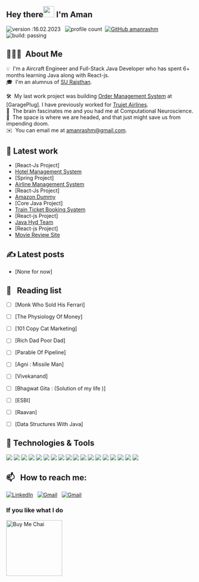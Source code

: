 ## Hey there<img src="https://raw.githubusercontent.com/MartinHeinz/MartinHeinz/master/wave.gif" width="30px"> I'm Aman
![version :16.02.2023](https://img.shields.io/badge/version-30.01.2023-informational) &nbsp;
![profile count](https://komarev.com/ghpvc/?username=amanrashm&color=red)&nbsp;
[![GitHub amanrashm ](https://img.shields.io/github/followers/amanrashm?label=follow&style=social)](https://github.com/amanrashm)&nbsp;
![build: passing](https://img.shields.io/badge/build-passing-success)


## 👨🏻‍💻 &nbsp;About Me

💡 &nbsp;I'm a Aircraft Engineer and Full-Stack Java Developer who has spent 6+ months learning Java along with React-js.\
🎓 &nbsp;I'm an alumnus of [SU Rajsthan](https://singhaniauniversity.co.in/).

🛠 &nbsp;My last work project was building [Order Management System](https://github.com/aman0990/oracledb) at [GaragePlug]. I have previously worked for [Trujet Airlines](https://www.trujet.com/#/home). \
🌱 &nbsp;The brain fascinates me and you had me at Computational Neuroscience.\
🌱 &nbsp;The space is where we are headed, and that just might save us from impending doom.\
✉️ &nbsp;You can email me at amanrashm@gmail.com.

## 🔧 Latest work
- [React-Js Project]
- [Hotel Management System](https://github.com/aman0990/HotelBooking)
- [Spring Project]
- [Airline Management System](https://github.com/aman0990/RajAirlines/tree/master/airline-ticket-spring-boot-project-master)
- [React-Js Project]
- [Amazon Dummy](https://github.com/amanrashm/Amazon)
- [Core Java Project]
- [Train Ticket Booking Syatem](https://github.com/aman0990/TrainTicketBookingSystem)
- [React-js Project]
- [Java Hyd Team](https://github.com/aman0990/JavaHydTeam/tree/main/javahydteam)
- [React-js Project]
- [Movie Review Site ](https://github.com/aman0990/JavaHydTeam/tree/main/learnr1)

## &#x270d; Latest posts

- [None for now]

## 📖 &nbsp; Reading list

- [ ] [Monk Who Sold His Ferrari]
- [ ] [The Physiology Of Money]
- [ ] [101 Copy Cat Marketing]
- [ ] [Rich Dad Poor Dad]
- [ ] [Parable Of Pipeline]
- [ ] [Agni : Missile Man]
- [ ] [Vivekanand]
- [ ] [Bhagwat Gita : (Solution of my life )]
- [ ] [ESBI]
- [ ] [Raavan]
- [ ] [Data Structures With Java]


## 🔧 Technologies & Tools
![](https://img.shields.io/badge/Code-Java-informational?style=flat&logo=java&logoColor=white&color=2bbc8a)
![](https://img.shields.io/badge/Code-Html5-informational?style=flat&logo=Html&logoColor=white&color=2bbc8a)
![](https://img.shields.io/badge/Code-Css-informational?style=flat&logo=Css&logoColor=white&color=2bbc8a)
![](https://img.shields.io/badge/Code-JavaScript-informational?style=flat&logo=javascript&logoColor=white&color=2bbc8a)
![](https://img.shields.io/badge/Code-React-informational?style=flat&logo=react&logoColor=white&color=2bbc8a)
![](https://img.shields.io/badge/Tools-MySQL-informational?style=flat&logo=mysql&logoColor=white&color=2bbc8a)
![](https://img.shields.io/badge/Tools-PostgreSQL-informational?style=flat&logo=mysql&logoColor=white&color=2bbc8a)
![](https://img.shields.io/badge/Tools-MongoDB-informational?style=flat&logo=mongodb&logoColor=white&color=2bbc8a)
![](https://img.shields.io/badge/Tools-OracleDb-informational?style=flat&logo=Oracledb&logoColor=white&color=2bbc8a)
![](https://img.shields.io/badge/Tools-Jenkins-informational?style=flat&logo=mysql&logoColor=white&color=2bbc8a)
![](https://img.shields.io/badge/Tools-AzureDevops-informational?style=flat&logo=mysql&logoColor=white&color=2bbc8a)
![](https://img.shields.io/badge/Tools-Trello-informational?style=flat&logo=mysql&logoColor=white&color=2bbc8a)
![](https://img.shields.io/badge/Tools-GitHub-informational?style=flat&logo=mysql&logoColor=white&color=2bbc8a)
![](https://img.shields.io/badge/Editor-Intellij-idea-informational?style=flat&logo=eclipseide&logoColor=white&color=2bbc8a)
![](https://img.shields.io/badge/Editor-Spring-Tool-Suite-informational?style=flat&logo=eclipseide&logoColor=white&color=2bbc8a)
![](https://img.shields.io/badge/Editor-Eclipse-informational?style=flat&logo=eclipseide&logoColor=white&color=2bbc8a)
![](https://img.shields.io/badge/Editor-VSCode-informational?style=flat&logo=visualstudiocode&logoColor=white&color=2bbc8a)
![](https://img.shields.io/badge/Code-SpringBoot-informational?style=flat&logo=SpringBoot&logoColor=white&color=2bbc8a)

## 📫 &nbsp; How to reach me:

<a href="https://www.linkedin.com/in/aman-raj-6168b616a/"><img alt="LinkedIn" src="https://img.shields.io/badge/linkedin%20-%230077B5.svg?&style=flat&logo=linkedin&logoColor=white"/></a> &nbsp;
<a href="mailto:amanra664@gmail.com"><img alt="Gmail" src="https://img.shields.io/badge/Gmail-D14836?style=flat&logo=gmail&logoColor=white" /></a> &nbsp;
<a href="mailto:amesoln@gmail.com"><img alt="Gmail" src="https://img.shields.io/badge/Gmail-D14836?style=flat&logo=gmail&logoColor=white" /></a> &nbsp;

### If you like what I do
<a href="https://www.buymeacoffee.com/amanrash" target="_blank"><img src="https://cdn.buymeacoffee.com/buttons/v2/default-red.png" alt="Buy Me Chai" width="150" ></a>
